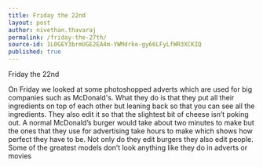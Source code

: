```yaml
---
title: Friday the 22nd
layout: post
author: nivethan.thavaraj
permalink: /friday-the-27th/
source-id: 1L0GEY3brmUGE2EA4m-YWMdrke-gy66LFyLfWR3XCKIQ
published: true
---
```

Friday the 22nd

On Friday we looked at some photoshopped adverts which are used for big companies such as McDonald's. What they do is that they put all their ingredients on top of each other but leaning back so that you can see all the ingredients. They also edit it so that the slightest bit of cheese isn’t poking out. A normal McDonald’s burger would take about two minutes to make but the ones that they use for advertising take hours to make which shows how perfect they have to be. Not only do they edit burgers they also edit people. Some of the greatest models don’t look anything like they do in adverts or movies

